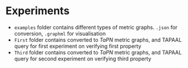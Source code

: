 # Experiments

- `examples` folder contains different types of metric graphs. `.json` for conversion, `.graphml` for visualisation
- `First` folder contains converted to _TaPN_ metric graphs, and TAPAAL query for first experiment on verifying first property
- `Third` folder contains converted to _TaPN_ metric graphs, and TAPAAL query for second experiment on verifying third property